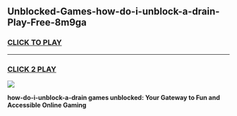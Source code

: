 
## Unblocked-Games-how-do-i-unblock-a-drain-Play-Free-8m9ga
<h3>
<a href="https://premium76.site?title=how-do-i-unblock-a-drain&ref=10A">CLICK TO PLAY</a></h3>
<hr>

<h3>
<a href="https://premium76.site?title=how-do-i-unblock-a-drain&ref=10A">CLICK 2 PLAY</a>
  
</h3>

<a href="https://premium76.site?title=how-do-i-unblock-a-drain&ref=10A"><img src="https://clearcache.store/games.png"></a>


**how-do-i-unblock-a-drain games unblocked: Your Gateway to Fun and Accessible Online Gaming**
